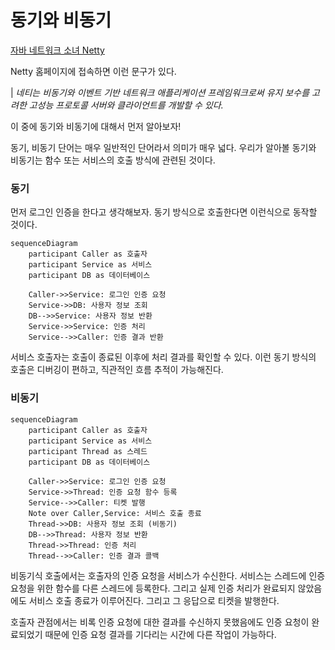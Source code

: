 # 동기와 비동기

[자바 네트워크 소녀 Netty](https://product.kyobobook.co.kr/detail/S000001057642)

Netty 홈페이지에 접속하면 이런 문구가 있다.
<br>

| *네티는 비동기와 이벤트 기반 네트워크 애플리케이션 프레임워크로써 유지 보수를 고려한 고성능 프로토콜 서버와 클라이언트를 개발할 수 있다.*

이 중에 동기와 비동기에 대해서 먼저 알아보자!

동기, 비동기 단어는 매우 일반적인 단어라서 의미가 매우 넓다. 우리가 알아볼 동기와 비동기는 함수 또는 서비스의 호출 방식에 관련된 것이다.

### 동기
먼저 로그인 인증을 한다고 생각해보자. 동기 방식으로 호출한다면 이런식으로 동작할 것이다.

```mermaid
sequenceDiagram
    participant Caller as 호출자
    participant Service as 서비스
    participant DB as 데이터베이스

    Caller->>Service: 로그인 인증 요청
    Service->>DB: 사용자 정보 조회
    DB-->>Service: 사용자 정보 반환
    Service->>Service: 인증 처리
    Service-->>Caller: 인증 결과 반환
```
서비스 호출자는 호출이 종료된 이후에 처리 결과를 확인할 수 있다. 
이런 동기 방식의 호출은 디버깅이 편하고, 직관적인 흐름 추적이 가능해진다.

### 비동기
```mermaid
sequenceDiagram
    participant Caller as 호출자
    participant Service as 서비스
    participant Thread as 스레드
    participant DB as 데이터베이스

    Caller->>Service: 로그인 인증 요청
    Service->>Thread: 인증 요청 함수 등록
    Service-->>Caller: 티켓 발행
    Note over Caller,Service: 서비스 호출 종료
    Thread->>DB: 사용자 정보 조회 (비동기)
    DB-->>Thread: 사용자 정보 반환
    Thread->>Thread: 인증 처리
    Thread-->>Caller: 인증 결과 콜백
```
비동기식 호출에서는 호출자의 인증 요청을 서비스가 수신한다. 서비스는 스레드에 인증 요청을 위한 함수를 다른 스레드에 등록한다. 그리고 실제 인증 처리가 완료되지 않았음에도 서비스 호출 종료가 이루어진다. 그리고 그 응답으로 티켓을 발행한다.

호출자 관점에서는 비록 인증 요청에 대한 결과를 수신하지 못했음에도 인증 요청이 완료되었기 때문에 인증 요청 결과를 기다리는 시간에 다른 작업이 가능하다.
